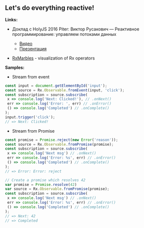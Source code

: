 ## Let's do everything reactive!

__Links:__
* Доклад с HolyJS 2016 Piter: Виктор Русакович — Реактивное программирование: управляем потоками данных
  - [Видео](https://www.youtube.com/watch?v=3cGKw9sxV_g)
  - [Презентация](http://public.jugru.org/holyjs/2016/spb/day_1/track_1/rusakovich.pdf)

* [RxMarbles](http://rxmarbles.com/) - visualization of Rx operators

__Samples:__

* Stream from event

```js
const input = document.getElementById('input');
const source = Rx.Observable.fromEvent(input, 'click');
const subscription = source.subscribe(
 x => console.log('Next: Clicked!'), // .onNext()
 err => console.log('Error: ', err) // .onError()
 () => console.log('Completed') // .onComplete()
);
input.trigger('click');
// => Next: Clicked!
```

* Stream from Promise

```js
const promise = Promise.reject(new Error('reason'));
const source = Rx.Observable.fromPromise(promise);
const subscription = source.subscribe(
 x => console.log('Next msg') // .onNext()
 err => console.log('Error: %s', err) // .onError()
 () => console.log('Completed') // .onComplete()
);
// => Error: Error: reject
```

```js
// Create a promise which resolves 42
var promise = Promise.resolve(42)
var source = Rx.Observable.fromPromise(promise);
const subscription = source.subscribe(
 x => console.log('Next msg') // .onNext()
 err => console.log('Error: %s', err) // .onError()
 () => console.log('Completed') // .onComplete()
);
// => Next: 42
// => Completed
```